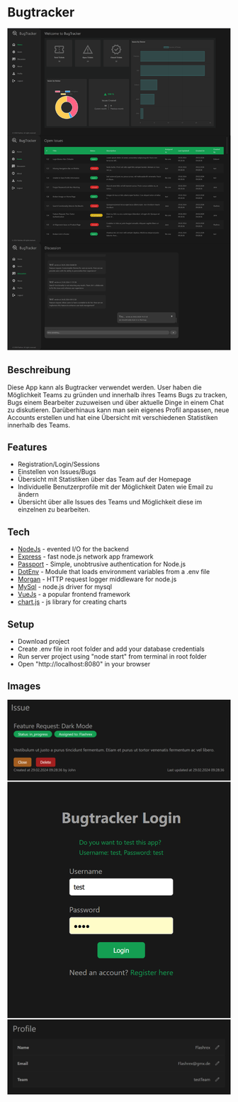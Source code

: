 # Bugtracker
![mainpage](https://github.com/Flashrex/flashrex.github.io/blob/master/public/bugtracker.png?raw=true)

## Beschreibung
Diese App kann als Bugtracker verwendet werden.
User haben die Möglichkeit Teams zu gründen und innerhalb ihres Teams Bugs zu tracken, Bugs einem Bearbeiter zuzuweisen und 
über aktuelle Dinge in einem Chat zu diskutieren.
Darüberhinaus kann man sein eigenes Profil anpassen, neue Accounts erstellen und hat eine Übersicht mit verschiedenen
Statistiken innerhalb des Teams.

## Features
- Registration/Login/Sessions
- Einstellen von Issues/Bugs
- Übersicht mit Statistiken über das Team auf der Homepage
- Individuelle Benutzerprofile mit der Möglichkeit Daten wie Email zu ändern
- Übersicht über alle Issues des Teams und Möglichkeit diese im einzelnen zu bearbeiten.

## Tech

- [NodeJs](https://nodejs.org/en/) - evented I/O for the backend
- [Express](https://expressjs.com/) - fast node.js network app framework
- [Passport](https://www.passportjs.org/) - Simple, unobtrusive authentication for Node.js
- [DotEnv](https://www.npmjs.com/package/dotenv) - Module that loads environment variables from a .env file
- [Morgan](https://www.npmjs.com/package/morgan) - HTTP request logger middleware for node.js
- [MySql](https://www.npmjs.com/package/mysql) - node.js driver for mysql
- [VueJs](https://vuejs.org/) - a popular frontend framework
- [chart.js](https://www.chartjs.org/) - js library for creating charts

## Setup

- Download project
- Create .env file in root folder and add your database credentials
- Run server project using "node start" from terminal in root folder
- Open "http://localhost:8080" in your browser

## Images
![issue](https://github.com/Flashrex/bugtracker/blob/master/images/issue.png)
![login](https://github.com/Flashrex/bugtracker/blob/master/images/login.png)
![profile](https://github.com/Flashrex/bugtracker/blob/master/images/profile.png)
